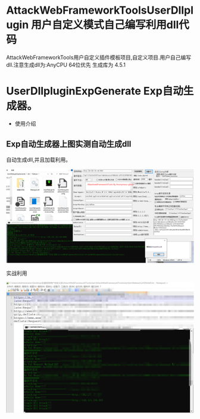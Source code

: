 # AttackWebFrameworkToolsUserDllplugin 用户自定义模式自己编写利用dll代码
AttackWebFrameworkTools用户自定义插件模板项目,自定义项目.用户自己编写dll.注意生成dll为:AnyCPU 64位优先 生成库为 4.5.1
<h1>UserDllpluginExpGenerate Exp自动生成器。</h1>
<ul>
  <li>使用介绍</li>
</ul>
<h2> Exp自动生成器上图实测自动生成dll</h2>
自动生成dll,并且加载利用。

![exp生成器](https://raw.githubusercontent.com/Anonymous-ghost/AttackWebFrameworkToolsUserDllplugin/main/UserDll.png)<br/>

实战利用

![实战利用](https://raw.githubusercontent.com/Anonymous-ghost/AttackWebFrameworkToolsUserDllplugin/main/shizhan.png)<br/>
